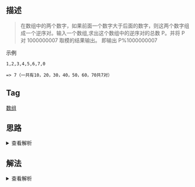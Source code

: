 ## 描述

> 在数组中的两个数字，如果前面一个数字大于后面的数字，则这两个数字组成一个逆序对。输入一个数组,求出这个数组中的逆序对的总数 P。并将 P 对 1000000007 取模的结果输出。 即输出 P%1000000007

示例

```
1,2,3,4,5,6,7,0

=> 7（一共有10，20，30，40，50，60，70共7对）
```

## Tag

[数组](/_posts/sort#数组)

## 思路

<details>
<summary>查看解析</summary>

最简单的思路可以双重循环，逐一找出逆序对，时间复杂度为 O(n^2)

</details>

## 解法

<details>
<summary>查看解析</summary>

```js
```

</details>
